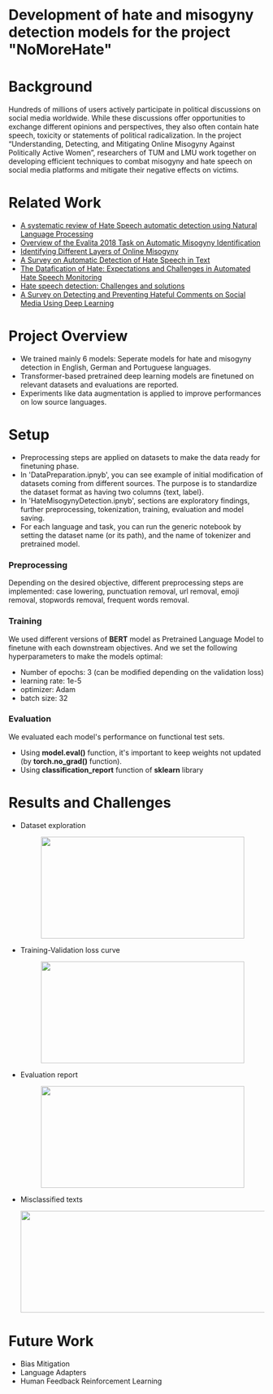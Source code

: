 # Development of hate and misogyny detection models for the project "NoMoreHate"

# Background

Hundreds of millions of users actively participate in political discussions on social media worldwide. While these discussions offer opportunities to exchange different opinions and perspectives, they also often contain hate speech, toxicity or statements of political radicalization. In the project “Understanding, Detecting, and Mitigating Online Misogyny Against Politically Active Women”,  researchers of TUM and LMU work together on developing efficient techniques to combat misogyny and hate speech on social media platforms and mitigate their negative effects on victims.

# Related Work

* [A systematic review of Hate Speech automatic detection using Natural Language Processing](https://arxiv.org/abs/2106.00742)
* [Overview of the Evalita 2018 Task on Automatic Misogyny Identification](https://ceur-ws.org/Vol-2263/paper009.pdf)
* [Identifying Different Layers of Online Misogyny](https://arxiv.org/abs/2212.00480)
* [A Survey on Automatic Detection of Hate Speech in Text](https://dl.acm.org/doi/10.1145/3232676)
* [The Datafication of Hate: Expectations and Challenges in Automated Hate Speech Monitoring](https://www.frontiersin.org/articles/10.3389/fdata.2020.00003/full)
* [Hate speech detection: Challenges and solutions](https://journals.plos.org/plosone/article?id=10.1371/journal.pone.0221152)
* [A Survey on Detecting and Preventing Hateful Comments on Social Media Using Deep Learning](https://link.springer.com/chapter/10.1007/978-981-19-3575-6_30)


# Project Overview

* We trained mainly 6 models: Seperate models for hate and misogyny detection in English, German and Portuguese languages.
* Transformer-based pretrained deep learning models are finetuned on relevant datasets and evaluations are reported.
* Experiments like data augmentation is applied to improve performances on low source languages.

# Setup

* Preprocessing steps are applied on datasets to make the data ready for finetuning phase.
* In 'DataPreparation.ipnyb', you can see example of initial modification of datasets coming from different sources. The purpose is to standardize the dataset format as having two columns {text, label}.
* In 'HateMisogynyDetection.ipnyb', sections are exploratory findings, further preprocessing, tokenization, training, evaluation and model saving.
* For each language and task, you can run the generic notebook by setting the dataset name (or its path), and the name of tokenizer and pretrained model.

### Preprocessing
Depending on the desired objective, different preprocessing steps are implemented: case lowering, punctuation removal, url removal, emoji removal, stopwords removal, frequent words removal. 
### Training
We used different versions of **BERT** model as Pretrained Language Model to finetune with each downstream objectives. And we set the following hyperparameters to make the models optimal:
* Number of epochs: 3 (can be modified depending on the validation loss)
* learning rate: 1e-5
* optimizer: Adam
* batch size: 32
### Evaluation
We evaluated each model's performance on functional test sets. 
* Using **model.eval()** function, it's important to keep weights not updated (by **torch.no_grad()** function).
* Using **classification_report** function of **sklearn** library

# Results and Challenges
* Dataset exploration
  <p align="center">
    <img width="400" height="200" src="https://raw.githubusercontent.com/hasanselimyagci/nomorehate/main/hateEnglish.png?token=GHSAT0AAAAAACNXEZ3RXCB7QCTORT3PCSR4ZREHRJA">
  </p>

* Training-Validation loss curve
  <p align="center">
    <img width="400" height="200" src="https://raw.githubusercontent.com/hasanselimyagci/nomorehate/main/hateEnTrainValid.png?token=GHSAT0AAAAAACNXEZ3RBUA7X4P45K6WI3H4ZREHS6A">
  </p>

* Evaluation report
  <p align="center">
    <img width="400" height="200" src="https://raw.githubusercontent.com/hasanselimyagci/nomorehate/main/hateEnEval.png?token=GHSAT0AAAAAACNXEZ3RVCWAOFYGS76VFNVKZREHUBQ">
  </p>

* Misclassified texts
  <p align="center">
    <img width="800" height="200" src="https://raw.githubusercontent.com/hasanselimyagci/nomorehate/main/misclassifiedHateEn.png?token=GHSAT0AAAAAACNXEZ3Q5DIDDOIWFPY3I7XQZREHUOQ">
  </p>


# Future Work
* Bias Mitigation
* Language Adapters
* Human Feedback Reinforcement Learning
